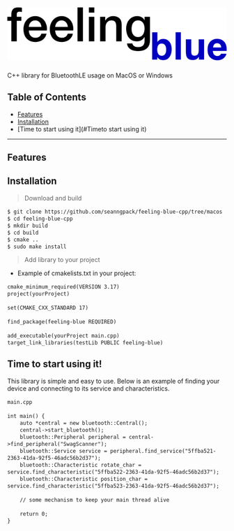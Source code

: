 # ![feeling-blue-logo](doc/img/feeling_blue_cpp.png)
C++ library for BluetoothLE usage on MacOS or Windows

## Table of Contents

- [Features](#features)
- [Installation](#installation)
- [Time to start using it](#Timeto start using it)


---

## Features

## Installation

> Download and build
```
$ git clone https://github.com/seanngpack/feeling-blue-cpp/tree/macos
$ cd feeling-blue-cpp
$ mkdir build
$ cd build
$ cmake ..
$ sudo make install
```

> Add library to your project

* Example of cmakelists.txt in your project:

```
cmake_minimum_required(VERSION 3.17)
project(yourProject)

set(CMAKE_CXX_STANDARD 17)

find_package(feeling-blue REQUIRED)

add_executable(yourProject main.cpp)
target_link_libraries(testLib PUBLIC feeling-blue)

```



## Time to start using it!
This library is simple and easy to use. Below is an example of finding your device and connecting
to its service and characteristics.

```
main.cpp

int main() {
    auto *central = new bluetooth::Central();
    central->start_bluetooth();
    bluetooth::Peripheral peripheral = central->find_peripheral("SwagScanner");
    bluetooth::Service service = peripheral.find_service("5ffba521-2363-41da-92f5-46adc56b2d37");
    bluetooth::Characteristic rotate_char = service.find_characteristic("5ffba522-2363-41da-92f5-46adc56b2d37");
    bluetooth::Characteristic position_char = service.find_characteristic("5ffba523-2363-41da-92f5-46adc56b2d37");

    // some mechanism to keep your main thread alive

    return 0;
}
```